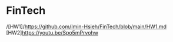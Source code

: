 # FinTech
/[HW1]/https://github.com/Imin-Hsieh/FinTech/blob/main/HW1.md
[HW2]https://youtu.be/Spo5mPrvohw
